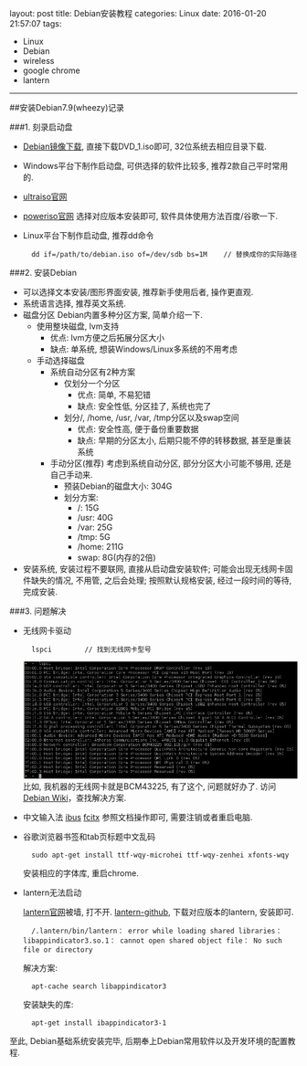 layout: post
title: Debian安装教程
categories: Linux
date: 2016-01-20 21:57:07
tags:
- Linux
- Debian
- wireless
- google chrome
- lantern
---

##安装Debian7.9(wheezy)记录

###1. 刻录启动盘
- [Debian镜像下载](http://cdimage.debian.org/mirror/cdimage/archive/7.9.0/amd64/iso-dvd/), 直接下载DVD_1.iso即可, 32位系统去相应目录下载.
- Windows平台下制作启动盘, 可供选择的软件比较多, 推荐2款自己平时常用的.
 - [ultraiso官网](https://www.ezbsystems.com/ultraiso/download.htm)
 - [poweriso官网](http://www.poweriso.com/download.php)
选择对应版本安装即可, 软件具体使用方法百度/谷歌一下.
- Linux平台下制作启动盘, 推荐dd命令
	
		dd if=/path/to/debian.iso of=/dev/sdb bs=1M    // 替换成你的实际路径

<!-- more -->
###2. 安装Debian
- 可以选择文本安装/图形界面安装, 推荐新手使用后者, 操作更直观.
- 系统语言选择, 推荐英文系统.
- 磁盘分区
	Debian内置多种分区方案, 简单介绍一下.
	- 使用整块磁盘, lvm支持
		- 优点: lvm方便之后拓展分区大小
		- 缺点: 单系统, 想装Windows/Linux多系统的不用考虑
	- 手动选择磁盘
		- 系统自动分区有2种方案
			- 仅划分一个分区
				- 优点: 简单, 不易犯错
				- 缺点: 安全性低, 分区挂了, 系统也完了
			- 划分/, /home, /usr, /var, /tmp分区以及swap空间
				- 优点: 安全性高, 便于备份重要数据
				- 缺点: 早期的分区太小, 后期只能不停的转移数据, 甚至是重装系统
		- 手动分区(推荐)
			考虑到系统自动分区, 部分分区大小可能不够用, 还是自己手动来.
			- 预装Debian的磁盘大小: 304G
			- 划分方案:
				- /: 15G
				- /usr: 40G
				- /var: 25G
				- /tmp: 5G
				- /home: 211G
				- swap: 8G(内存的2倍)
- 安装系统, 安装过程不要联网, 直接从启动盘安装软件; 可能会出现无线网卡固件缺失的情况, 不用管, 之后会处理; 按照默认规格安装, 经过一段时间的等待, 完成安装.

###3. 问题解决
- 无线网卡驱动

    	lspci        // 找到无线网卡型号

	![lspci](https://github.com/cls1991/MyBlog/raw/master/img/lspci.png)
	比如, 我机器的无线网卡就是BCM43225, 有了这个, 问题就好办了.
	访问[Debian Wiki](https://wiki.debian.org/brcm80211)，查找解决方案.

- 中文输入法
	[ibus](https://wiki.debian.org/I18n/ibus)
	[fcitx](https://wiki.debian.org/gnome-chinese-input)
	参照文档操作即可, 需要注销或者重启电脑.

- 谷歌浏览器书签和tab页标题中文乱码

    	sudo apt-get install ttf-wqy-microhei ttf-wqy-zenhei xfonts-wqy

	安装相应的字体库, 重启chrome.

- lantern无法启动

	[lantern官网](https://getlantern.org/)被墙, 打不开.
	[lantern-github](https://github.com/getlantern/lantern), 下载对应版本的lantern, 安装即可.

    	/.lantern/bin/lantern： error while loading shared libraries： libappindicator3.so.1： cannot open shared object file： No such file or directory

	解决方案:
	
	    apt-cache search libappindicator3
	
	安装缺失的库:
	
	    apt-get install ibappindicator3-1

至此, Debian基础系统安装完毕, 后期奉上Debian常用软件以及开发环境的配置教程.